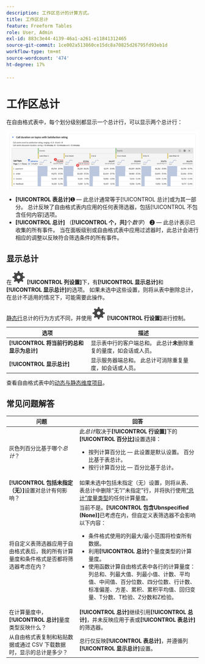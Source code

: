 ```yaml
---
description: 工作区总计的计算方式。
title: 工作区总计
feature: Freeform Tables
role: User, Admin
exl-id: 883c3e44-4139-46a1-a261-e11841312465
source-git-commit: 1ce002a513860ce15dc8a70825d26795fd93eb1d
workflow-type: tm+mt
source-wordcount: '474'
ht-degree: 17%

---
```


# 工作区总计

在自由格式表中，每个划分级别都显示一个总计行，可以显示两个总计行：

![自由格式表突出显示总计和表总计。](assets/total-row.png)

* **[!UICONTROL 表总计]**&#x200B;➊ — 此总计通常等于[!UICONTROL 总计]或为其一部分。 总计反映了自由格式表内应用的任何表筛选器，包括[!UICONTROL 不包含任何内容]选项。
* **[!UICONTROL 总计]** （**[!UICONTROL 个，共]**&#x200B;个&#x200B;*数字*） ➋ — 此总计表示已收集的所有事件。 当在面板级别或自由格式表中应用过滤器时，此总计会进行相应的调整以反映符合筛选条件的所有事件。




## 显示总计

在![设置](/help/assets/icons/Setting.svg) **[!UICONTROL 列设置]**&#x200B;下，有&#x200B;**[!UICONTROL 显示总计]**&#x200B;和&#x200B;**[!UICONTROL 显示总计]**&#x200B;的选项。 如果未选中这些设置，则将从表中删除总计，在总计不适用的情况下，可能需要此操作。


[静态行](/help/analyze/analysis-workspace/visualizations/freeform-table/column-row-settings/manual-vs-dynamic-rows.md)总计的行为方式不同，并使用![设置](/help/assets/icons/Setting.svg) **[!UICONTROL 行设置]**&#x200B;进行控制。

| 选项 | 描述 |
|---|---|
| **[!UICONTROL 将当前行的总和显示为总计]** | 显示表中行的客户端总和。 此总计&#x200B;**未**&#x200B;删除重复的量度，如会话或人员。 |
| **[!UICONTROL 显示总计]** | 显示服务器端总和。 此总计可消除重复量度，如会话或人员。 |

查看自由格式表中的[动态与静态维度项目](column-row-settings/manual-vs-dynamic-rows.md)。


## 常见问题解答

| 问题 | 回答 |
|---|---|
| 灰色列百分比基于哪个&#x200B;*总计*？ | 此&#x200B;*总计*&#x200B;取决于&#x200B;**[!UICONTROL 行设置]**&#x200B;下的&#x200B;**[!UICONTROL 百分比]**&#x200B;设置选择：<ul><li>按列计算百分比 — 此设置是默认设置。 百分比基于表总计。</li><li>按行计算百分比 — 百分比基于总计。</li></ul> |
| **[!UICONTROL 包括未指定（无）]**&#x200B;设置对总计有何影响？ | 如果未选中包括未指定（无）设置，则将从表、表总计中删除“无”/“未指定”行，并将执行使用[“总计”度量类型](/help/components/c-calcmetrics/c-workflow/cm-workflow/c-build-metrics/m-metric-type-alloc.md)的任何计算量度。 |
| 将自定义表筛选器应用于自由格式表后，我的所有计算量度和条件格式是否都将筛选器考虑在内？ | 当前不是。**[!UICONTROL 包含Ubnspecified (None)]**&#x200B;已考虑在内，但自定义表筛选器不会影响以下内容：<ul><li>条件格式使用的列最大/最小范围将检查所有数据。</li><li>利用&#x200B;**[!UICONTROL 总计]**&#x200B;个量度类型的计算量度。</li><li>使用函数计算自由格式表中各行的计算量度：列总和、列最大值、列最小值、计数、平均值、中间值、百分位数、四分位数、行计数、标准偏差、方差、累积、累积平均值、回归变量、T分数、T检验、Z分数和Z检验。</li></ul> |
| 在计算量度中，**[!UICONTROL 总计]**&#x200B;量度类型反映什么？ | **[!UICONTROL 总计]**&#x200B;继续引用&#x200B;**[!UICONTROL 总计]**，并未反映应用于表或&#x200B;**[!UICONTROL 表总计]**&#x200B;的筛选器。 |
| 从自由格式表复制和粘贴数据或通过 CSV 下载数据时，显示的总计是多少？ | 总行仅反映&#x200B;**[!UICONTROL 表总计]**，并遵循列&#x200B;**[!UICONTROL 显示总计]**&#x200B;设置。 |
